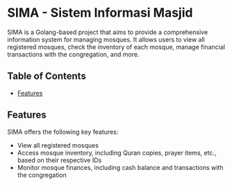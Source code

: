 # SIMA - Sistem Informasi Masjid

SIMA is a Golang-based project that aims to provide a comprehensive information system for managing mosques. It allows users to view all registered mosques, check the inventory of each mosque, manage financial transactions with the congregation, and more.

## Table of Contents

- [Features](#features)

## Features

SIMA offers the following key features:

- View all registered mosques
- Access mosque inventory, including Quran copies, prayer items, etc., based on their respective IDs
- Monitor mosque finances, including cash balance and transactions with the congregation
